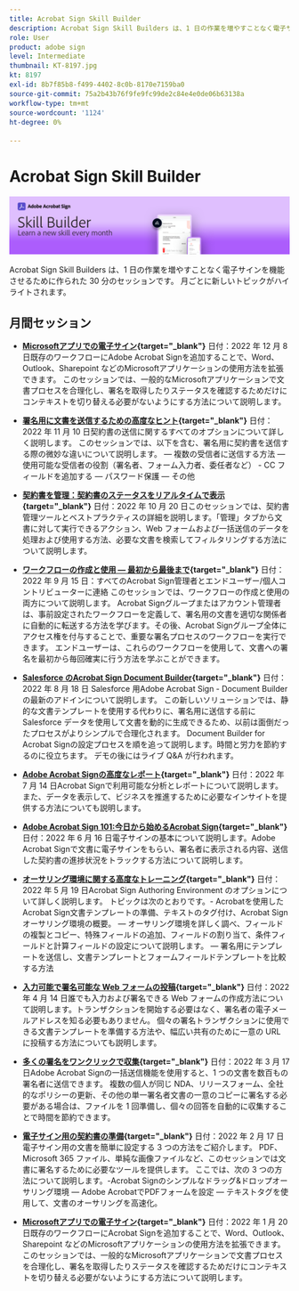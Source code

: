 ```yaml
---
title: Acrobat Sign Skill Builder
description: Acrobat Sign Skill Builders は、1 日の作業を増やすことなく電子サインを機能させるために作られた 30 分のセッションです
role: User
product: adobe sign
level: Intermediate
thumbnail: KT-8197.jpg
kt: 8197
exl-id: 8b7f85b8-f499-4402-8c0b-8170e7159ba0
source-git-commit: 75a2b43b76f9fe9fc99de2c84e4e0de06b63138a
workflow-type: tm+mt
source-wordcount: '1124'
ht-degree: 0%

---
```


# Acrobat Sign Skill Builder

![スキルビルダーバナー](../assets/SB_Hero.png)

Acrobat Sign Skill Builders は、1 日の作業を増やすことなく電子サインを機能させるために作られた 30 分のセッションです。 月ごとに新しいトピックがハイライトされます。

## 月間セッション

* **[Microsoftアプリでの電子サイン](https://adobe-sign-skill-builder.joinus.adobeevents.com/attendease/networking/experience/efedc73e-796d-4caf-a35b-110cb0d2f415/0ede0086-d92f-4163-94a2-125abeae2c9b){target=&quot;_blank&quot;}**
日付：2022 年 12 月 8 日既存のワークフローにAdobe Acrobat Signを追加することで、Word、Outlook、Sharepoint などのMicrosoftアプリケーションの使用方法を拡張できます。 このセッションでは、一般的なMicrosoftアプリケーションで文書プロセスを合理化し、署名を取得したりステータスを確認するためだけにコンテキストを切り替える必要がないようにする方法について説明します。

* **[署名用に文書を送信するための高度なヒント](https://adobe-sign-skill-builder.joinus.adobeevents.com/attendease/networking/experience/6dc32a47-1784-46ec-939a-f39f1a2957fc/1e8b283c-e36c-46d8-a537-2ab62a90e9a4){target=&quot;_blank&quot;}**
日付：2022 年 11 月 10 日契約書の送信に関するすべてのオプションについて詳しく説明します。 このセッションでは、以下を含む、署名用に契約書を送信する際の微妙な違いについて説明します。 — 複数の受信者に送信する方法 — 使用可能な受信者の役割（署名者、フォーム入力者、委任者など） - CC フィールドを追加する — パスワード保護 — その他

* **[契約書を管理：契約書のステータスをリアルタイムで表示](https://adobe-sign-skill-builder.joinus.adobeevents.com/attendease/networking/experience/1c66eec5-0ee4-4ca9-8479-0c645262cc8f/d1a4d8f4-d364-4067-bc17-b46c54795bda){target=&quot;_blank&quot;}**
日付：2022 年 10 月 20 日このセッションでは、契約書管理ツールとベストプラクティスの詳細を説明します。「管理」タブから文書に対して実行できるアクション、Web フォームおよび一括送信のデータを処理および使用する方法、必要な文書を検索してフィルタリングする方法について説明します。

* **[ワークフローの作成と使用 — 最初から最後まで](https://adobe-sign-skill-builder.joinus.adobeevents.com/attendease/networking/experience/9c1f8eb7-ebc8-44c6-9d50-f791eb91ff82/3eaf4640-bcf4-4f1d-8fd0-5ce6db5b49b5){target=&quot;_blank&quot;}**
日付：2022 年 9 月 15 日：すべてのAcrobat Sign管理者とエンドユーザー/個人コントリビューターに連絡 このセッションでは、ワークフローの作成と使用の両方について説明します。 Acrobat Signグループまたはアカウント管理者は、事前設定されたワークフローを定義して、署名用の文書を適切な関係者に自動的に転送する方法を学びます。その後、Acrobat Signグループ全体にアクセス権を付与することで、重要な署名プロセスのワークフローを実行できます。 エンドユーザーは、これらのワークフローを使用して、文書への署名を最初から毎回確実に行う方法を学ぶことができます。

* **[Salesforce のAcrobat Sign Document Builder](https://adobe-sign-skill-builder.joinus.adobeevents.com/attendease/networking/experience/06d8a836-4b51-426b-913e-189b23a82bd6/8b777e11-0e6d-45a8-b954-bbff5c887efc){target=&quot;_blank&quot;}**
日付：2022 年 8 月 18 日 Salesforce 用Adobe Acrobat Sign - Document Builder の最新のアドインについて説明します。 この新しいソリューションでは、静的な文書テンプレートを使用する代わりに、署名用に送信する前に Salesforce データを使用して文書を動的に生成できるため、以前は面倒だったプロセスがよりシンプルで合理化されます。 Document Builder for Acrobat Signの設定プロセスを順を追って説明します。時間と労力を節約するのに役立ちます。 デモの後にはライブ Q&amp;A が行われます。

* **[Adobe Acrobat Signの高度なレポート](https://adobe-sign-skill-builder.joinus.adobeevents.com/attendease/networking/experience/83926d76-9959-4657-8b0c-f312835b46f6/aa1c9b21-1b16-4890-9c24-26dc630c4a95){target=&quot;_blank&quot;}**
日付：2022 年 7 月 14 日Acrobat Signで利用可能な分析とレポートについて説明します。また、データを表示して、ビジネスを推進するために必要なインサイトを提供する方法についても説明します。

* **[Adobe Acrobat Sign 101:今日から始めるAcrobat Sign](https://adobe-sign-skill-builder.joinus.adobeevents.com/attendease/networking/experience/4499bc28-9f26-4b68-88a6-3815ebdff7cf/337fa9d6-c9d3-4bcc-b6d8-9c7580b9be40){target=&quot;_blank&quot;}**
日付：2022 年 6 月 16 日電子サインの基本について説明します。Adobe Acrobat Signで文書に電子サインをもらい、署名者に表示される内容、送信した契約書の進捗状況をトラックする方法について説明します。

* **[オーサリング環境に関する高度なトレーニング](https://adobe-sign-skill-builder.joinus.adobeevents.com/attendease/networking/experience/a51b7ffa-ccf1-41f7-a82c-27bf50d8eb5d/22ee6c72-b92e-43f8-9cc6-c177c9244fea){target=&quot;_blank&quot;}**
日付：2022 年 5 月 19 日Acrobat Sign Authoring Environment のオプションについて詳しく説明します。 トピックは次のとおりです。- Acrobatを使用したAcrobat Sign文書テンプレートの準備、テキストのタグ付け、Acrobat Signオーサリング環境の概要。  — オーサリング環境を詳しく調べ、フィールドの複製とコピー、特殊フィールドの追加、フィールドの割り当て、条件フィールドと計算フィールドの設定について説明します。  — 署名用にテンプレートを送信し、文書テンプレートとフォームフィールドテンプレートを比較する方法

* **[入力可能で署名可能な Web フォームの投稿](https://adobe-sign-skill-builder.joinus.adobeevents.com/attendease/networking/experience/479894a1-131f-411d-b4c8-f699d72413bb/30619f65-b374-40db-85d1-0854dc48af0d){target=&quot;_blank&quot;}**
日付：2022 年 4 月 14 日誰でも入力および署名できる Web フォームの作成方法について説明します。トランザクションを開始する必要はなく、署名者の電子メールアドレスを知る必要もありません。 個々の署名トランザクションに使用できる文書テンプレートを準備する方法や、幅広い共有のために一意の URL に投稿する方法についても説明します。

* **[多くの署名をワンクリックで収集](https://adobe-sign-skill-builder.joinus.adobeevents.com/attendease/networking/experience/44e4b483-7d05-44b3-b7e7-b265c9b84d07/2736bed0-b416-4578-ac3f-a57491f22c26){target=&quot;_blank&quot;}**
日付：2022 年 3 月 17 日Adobe Acrobat Signの一括送信機能を使用すると、1 つの文書を数百もの署名者に送信できます。 複数の個人が同じ NDA、リリースフォーム、全社的なポリシーの更新、その他の単一署名者文書の一意のコピーに署名する必要がある場合は、ファイルを 1 回準備し、個々の回答を自動的に収集することで時間を節約できます。

* **[電子サイン用の契約書の準備](https://adobe-sign-skill-builder.joinus.adobeevents.com/attendease/networking/experience/9024b058-ade1-420f-87f0-68bd5f6d527a/cf8b172f-b9df-41ef-bfce-e6d4b0c3ddf4){target=&quot;_blank&quot;}**
日付：2022 年 2 月 17 日電子サイン用の文書を簡単に設定する 3 つの方法をご紹介します。 PDF、Microsoft 365 ファイル、単純な画像ファイルなど、このセッションでは文書に署名するために必要なツールを提供します。 ここでは、次の 3 つの方法について説明します。-Acrobat Signのシンプルなドラッグ&amp;ドロップオーサリング環境 — Adobe AcrobatでPDFフォームを設定 — テキストタグを使用して、文書のオーサリングを高速化。

* **[Microsoftアプリでの電子サイン](https://adobe-sign-skill-builder.joinus.adobeevents.com/attendease/networking/experience/2dcd80a6-6335-4756-bbc8-3505fe99594b/866c4314-dc74-473b-9859-828801814e13){target=&quot;_blank&quot;}**
日付：2022 年 1 月 20 日既存のワークフローにAcrobat Signを追加することで、Word、Outlook、Sharepoint などのMicrosoftアプリケーションの使用方法を拡張できます。 このセッションでは、一般的なMicrosoftアプリケーションで文書プロセスを合理化し、署名を取得したりステータスを確認するためだけにコンテキストを切り替える必要がないようにする方法について説明します。
